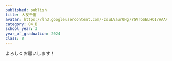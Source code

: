 ```yaml
---
published: publish
title: 大友千宙
avatar: https://lh3.googleusercontent.com/-zsuLVaur0Hg/YGVroSELHOI/AAAAAAAAUpY/pPWb5bkw0Bg7t_gVPtIQSjG6KhlkTrIrgCE0YBhgLKroEAL1Ocqxhs0dsZ9c5GHQfA1afqTAdjZOSd30AVGWBHsG9SObKme4izKyVQSVv4LQo0_ZM-GD60ERhCdIF6oFC6VRBukOJlFDXoJXubs-aBVo4l0Oui31C-tY30CHisgDcasC5L2p6GkBen-AHsCdhSVoLAVJXNTPhGKNkxrancOcECygqBYDOjYMyIXU0aufnSI0jlw4zTuBrWp-h_wiZLWmgRT2yXYIbmdzj4etdchQqG9WuortYUZvANzGtujSYFtNnFkybV9lSFv0AfEm-TP0s2bYsSxPQHwd2zthSIVM62BIaeYsN8tMJNkhcuLxHgKL5PErkJfubTiTeoHz4Q5uGs5Nfv9zJvCg4pVTQ6CD_E-Da40CvYhsRMFkzXAazYeKZfsqRJ4CK6jkhe3n6cEmh7ymRKc0cK-7GmrDpRGSoAAfr2JAEGawP1kl9uZF5n7dWrOuTSIJOQcJuK-dT7SZhs1NUSAPdVf2opZ_W0RT_Kzvt6W-ErtAqJkxVNat5K0fDYcQIcwV4Ey71K9ieIStQ9ksnEQpV1ZXZJtNJsv0zh8aWYrFE87pHxiocLb7vdjR7JFF3LvQbiF7Hwx0I3JhA3aP_wFShbuU9Oa3M8smhKLIo6WuuUwbAp5bAPc7veGYFVZcVEjXdAo28k7r1j7ugch579XszJCeAOLlKmWCbzrvHQP5zct2NlDcxGxn1MS-Ll96Hzg9oSl0FxK6Y8i4Obmosspift29j4KE-_rbmqGcHcaXBadZhMJDalYMG/IMG_4766.HEIC
category: 04_B
school_year: 3
year_of_graduation: 2024
class: 8
---
```

よろしくお願いします！